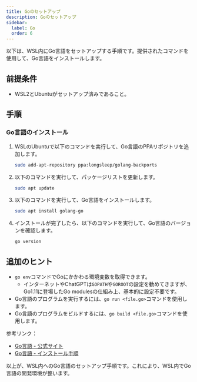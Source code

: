 ```yaml
---
title: Goのセットアップ
description: Goのセットアップ
sidebar:
  label: Go
  order: 6
---
```


以下は、WSL内にGo言語をセットアップする手順です。提供されたコマンドを使用して、Go言語をインストールします。

## 前提条件

- WSL2とUbuntuがセットアップ済みであること。

## 手順

### Go言語のインストール

1. WSLのUbuntuで以下のコマンドを実行して、Go言語のPPAリポジトリを追加します。

     ```bash
     sudo add-apt-repository ppa:longsleep/golang-backports
     ```

2. 以下のコマンドを実行して、パッケージリストを更新します。

     ```bash
     sudo apt update
     ```

3. 以下のコマンドを実行して、Go言語をインストールします。

     ```bash
     sudo apt install golang-go
     ```

4. インストールが完了したら、以下のコマンドを実行して、Go言語のバージョンを確認します。

     ```bash
     go version
     ```

## 追加のヒント

- `go env`コマンドでGoにかかわる環境変数を取得できます。
  - インターネットやChatGPTは`GOPATH`や`GOROOT`の設定を勧めてきますが、Go1.11に登場したGo modulesの仕組み上、基本的に設定不要です。
- Go言語のプログラムを実行するには、`go run <file.go>`コマンドを使用します。
- Go言語のプログラムをビルドするには、`go build <file.go>`コマンドを使用します。

参考リンク：

- [Go言語 - 公式サイト](https://golang.org/)
- [Go言語 - インストール手順](https://golang.org/doc/install)

以上が、WSL内へのGo言語のセットアップ手順です。これにより、WSL内でGo言語の開発環境が整います。
